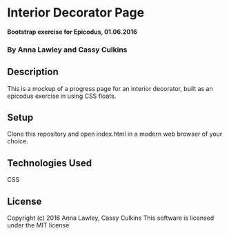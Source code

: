 # Interior Decorator Page
**Bootstrap exercise for Epicodus, 01.06.2016**
### By Anna Lawley and Cassy Culkins


## Description
This is a mockup of a progress page for an interior decorator, built as an epicodus exercise in using CSS floats.

## Setup
Clone this repository and open index.html in a modern  web browser of your choice.


## Technologies Used
CSS

## License
Copyright (c) 2016 Anna Lawley, Cassy Culkins
This software is licensed under the MIT license
